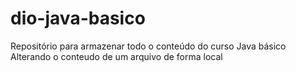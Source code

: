 # dio-java-basico
Repositório para armazenar todo o conteúdo do curso Java básico
Alterando o conteudo de um arquivo de forma local
